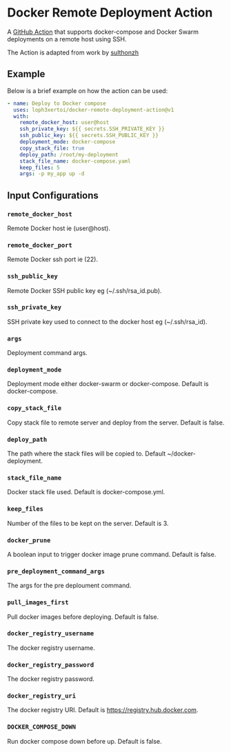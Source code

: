 # Docker Remote Deployment Action

A [GitHub Action](https://github.com/loph3xertoi/docker-remote-deployment-action) that supports docker-compose and Docker Swarm deployments on a remote host using SSH.

The Action is adapted from work by [sulthonzh](https://github.com/sulthonzh/docker-remote-deployment-action)

## Example

Below is a brief example on how the action can be used:

```yaml
- name: Deploy to Docker compose
  uses: loph3xertoi/docker-remote-deployment-action@v1
  with:
    remote_docker_host: user@host
    ssh_private_key: ${{ secrets.SSH_PRIVATE_KEY }}
    ssh_public_key: ${{ secrets.SSH_PUBLIC_KEY }}
    deployment_mode: docker-compose
    copy_stack_file: true
    deploy_path: /root/my-deployment
    stack_file_name: docker-compose.yaml
    keep_files: 5
    args: -p my_app up -d
```

## Input Configurations
### `remote_docker_host`
  Remote Docker host ie (user@host).
### `remote_docker_port`
  Remote Docker ssh port ie (22).
### `ssh_public_key`
  Remote Docker SSH public key eg (~/.ssh/rsa_id.pub).
### `ssh_private_key`
  SSH private key used to connect to the docker host eg (~/.ssh/rsa_id).
### `args`
  Deployment command args.
### `deployment_mode`
  Deployment mode either docker-swarm or docker-compose. Default is docker-compose.
### `copy_stack_file`
  Copy stack file to remote server and deploy from the server. Default is false.
### `deploy_path`
  The path where the stack files will be copied to. Default ~/docker-deployment.
### `stack_file_name`
  Docker stack file used. Default is docker-compose.yml.
### `keep_files`
  Number of the files to be kept on the server. Default is 3.
### `docker_prune`
  A boolean input to trigger docker image prune command. Default is false.
### `pre_deployment_command_args`
  The args for the pre deploument command.
### `pull_images_first`
  Pull docker images before deploying. Default is false.
### `docker_registry_username`
  The docker registry username.
### `docker_registry_password`
  The docker registry password.
### `docker_registry_uri`
  The docker registry URI. Default is https://registry.hub.docker.com.
### `DOCKER_COMPOSE_DOWN`
  Run docker compose down before up. Default is false.

